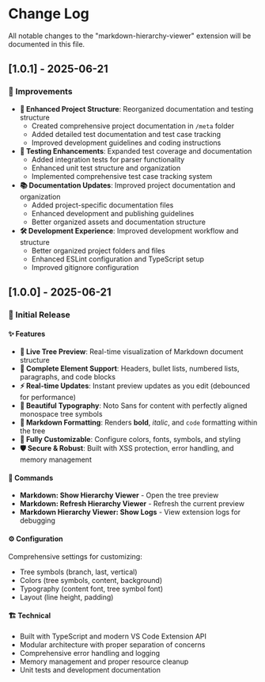 # Change Log

All notable changes to the "markdown-hierarchy-viewer" extension will be documented in this file.

## [1.0.1] - 2025-06-21

### 🔧 Improvements

- **📁 Enhanced Project Structure**: Reorganized documentation and testing structure
  - Created comprehensive project documentation in `/meta` folder
  - Added detailed test documentation and test case tracking
  - Improved development guidelines and coding instructions
- **🧪 Testing Enhancements**: Expanded test coverage and documentation
  - Added integration tests for parser functionality
  - Enhanced unit test structure and organization
  - Implemented comprehensive test case tracking system
- **📚 Documentation Updates**: Improved project documentation and organization
  - Added project-specific documentation files
  - Enhanced development and publishing guidelines
  - Better organized assets and documentation structure
- **🛠️ Development Experience**: Improved development workflow and structure
  - Better organized project folders and files
  - Enhanced ESLint configuration and TypeScript setup
  - Improved gitignore configuration

## [1.0.0] - 2025-06-21

### 🎉 Initial Release

#### ✨ Features

- **🌳 Live Tree Preview**: Real-time visualization of Markdown document structure
- **📝 Complete Element Support**: Headers, bullet lists, numbered lists, paragraphs, and code blocks
- **⚡ Real-time Updates**: Instant preview updates as you edit (debounced for performance)
- **🎨 Beautiful Typography**: Noto Sans for content with perfectly aligned monospace tree symbols
- **🎯 Markdown Formatting**: Renders **bold**, _italic_, and `code` formatting within the tree
- **🔧 Fully Customizable**: Configure colors, fonts, symbols, and styling
- **🛡️ Secure & Robust**: Built with XSS protection, error handling, and memory management

#### 🚀 Commands

- **Markdown: Show Hierarchy Viewer** - Open the tree preview
- **Markdown: Refresh Hierarchy Viewer** - Refresh the current preview
- **Markdown Hierarchy Viewer: Show Logs** - View extension logs for debugging

#### ⚙️ Configuration

Comprehensive settings for customizing:

- Tree symbols (branch, last, vertical)
- Colors (tree symbols, content, background)
- Typography (content font, tree symbol font)
- Layout (line height, padding)

#### 🏗️ Technical

- Built with TypeScript and modern VS Code Extension API
- Modular architecture with proper separation of concerns
- Comprehensive error handling and logging
- Memory management and proper resource cleanup
- Unit tests and development documentation
